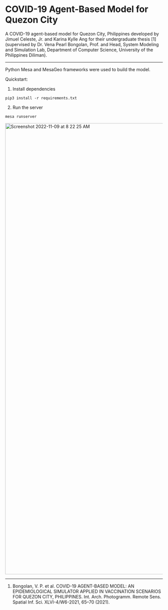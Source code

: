 # COVID-19 Agent-Based Model for Quezon City

A COVID-19 agent-based model for Quezon City, Philippines developed by Jimuel Celeste, Jr. and Karina Kylle Ang for their undergraduate thesis [1] (supervised by Dr. Vena Pearl Bongolan, Prof. and Head, System Modeling and Simulation Lab, Department of Computer Science, University of the Philippines Diliman). 

----------
Python Mesa and MesaGeo frameworks were used to build the model. 

Quickstart:

1. Install dependencies
```
pip3 install -r requirements.txt
```
2. Run the server
```
mesa runserver
```

<img width="1440" alt="Screenshot 2022-11-09 at 8 22 25 AM" src="https://user-images.githubusercontent.com/24730195/200705381-98822c47-85ec-4d42-988d-788c3707f2f5.png">

----------
1. Bongolan, V. P. et al. COVID-19 AGENT-BASED MODEL: AN EPIDEMIOLOGICAL SIMULATOR APPLIED IN VACCINATION SCENARIOS FOR QUEZON CITY, PHILIPPINES. Int. Arch. Photogramm. Remote Sens. Spatial Inf. Sci. XLVI-4/W6-2021, 65–70 (2021).
